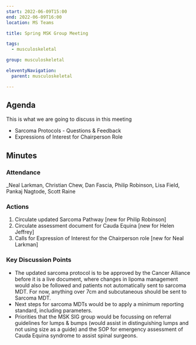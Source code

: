```yaml
---
start: 2022-06-09T15:00
end: 2022-06-09T16:00
location: MS Teams

title: Spring MSK Group Meeting

tags:
  - musculoskeletal

group: musculoskeletal

eleventyNavigation:
  parent: musculoskeletal

---
```


## Agenda

This is what we are going to discuss in this meeting

* Sarcoma Protocols - Questions & Feedback
* Expressions of Interest for Chairperson Role

## Minutes

### Attendance
_Neal Larkman, Christian Chew, Dan Fascia, Philip Robinson, Lisa Field, Pankaj Nagtode, Scott Raine
    
### Actions

1. Circulate updated Sarcoma Pathway [new for Philip Robinson]
2. Circulate assessment document for Cauda Equina [new for Helen Jeffrey]
3. Calls for Expression of Interest for the Chairperson role [new for Neal Larkman]
    
### Key Discussion Points

* The updated sarcoma protocol is to be approved by the Cancer Alliance before it is a live document, where changes in lipoma management would also be followed and patients not automatically sent to sarcoma MDT. For now, anything over 7cm and subcutaneous should be sent to Sarcoma MDT.
* Next steps for sarcoma MDTs would be to apply a minimum reporting standard, including parameters.
* Priorities that the MSK SIG group would be focussing on referral guidelines for lumps & bumps (would assist in distinguishing lumps and not using size as a guide) and the SOP for emergency assessment of Cauda Equina syndrome to assist spinal surgeons.

